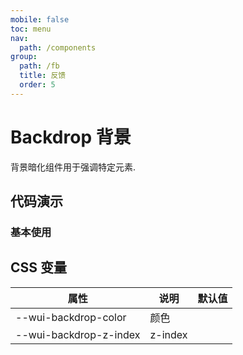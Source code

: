 ```yaml
---
mobile: false
toc: menu
nav:
  path: /components
group:
  path: /fb
  title: 反馈
  order: 5
---
```

# Backdrop 背景

背景暗化组件用于强调特定元素.

## 代码演示

### 基本使用

<code src="./demo/demo1.tsx"></code>

<API src="./Backdrop.tsx" ></API>


## CSS 变量


| 属性 | 说明 | 默认值
| - | - | -
| --wui-backdrop-color | 颜色 |
| --wui-backdrop-z-index | z-index |
